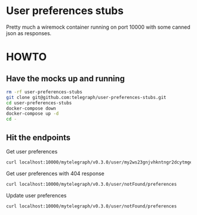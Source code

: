 # User preferences stubs
Pretty much a wiremock container running on port 10000 with some canned json as responses.

# HOWTO

## Have the mocks up and running
```sh
rm -rf user-preferences-stubs
git clone git@github.com:telegraph/user-preferences-stubs.git
cd user-preferences-stubs
docker-compose down
docker-compose up -d
cd -
```

## Hit the endpoints

Get user preferences
```sh
curl localhost:10000/mytelegraph/v0.3.0/user/my2ws23gnjvhkntngr2dcytmgeygindk/preferences
```
Get user preferences with 404 response
```sh
curl localhost:10000/mytelegraph/v0.3.0/user/notFound/preferences
```
Update user preferences
```sh
curl localhost:10000/mytelegraph/v0.3.0/user/notFound/preferences
```
